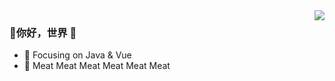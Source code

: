 <img align="right" src="https://github-readme-stats.vercel.app/api?username=windhide&show_icons=true&icon_color=CE1D2D&text_color=718096&bg_color=ffffff&hide_title=true" />

### 👋你好，世界 👋
- :orange_book: Focusing on Java & Vue
- :meat_on_bone: Meat Meat Meat Meat Meat Meat
